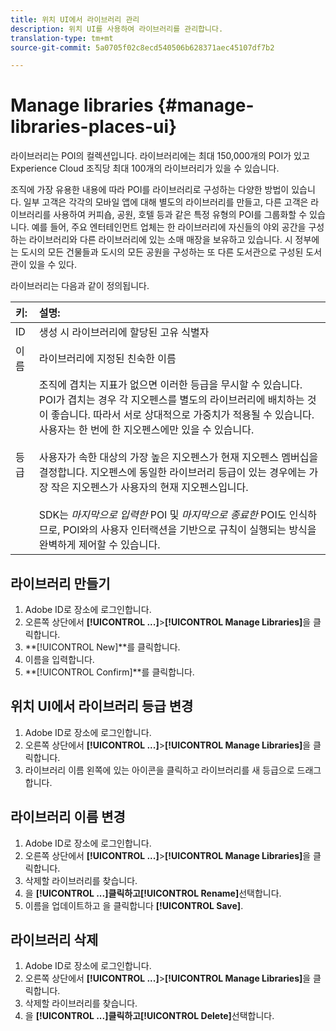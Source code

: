 ```yaml
---
title: 위치 UI에서 라이브러리 관리
description: 위치 UI를 사용하여 라이브러리를 관리합니다.
translation-type: tm+mt
source-git-commit: 5a0705f02c8ecd540506b628371aec45107df7b2

---
```



# Manage libraries {#manage-libraries-places-ui}

라이브러리는 POI의 컬렉션입니다. 라이브러리에는 최대 150,000개의 POI가 있고 Experience Cloud 조직당 최대 100개의 라이브러리가 있을 수 있습니다.

조직에 가장 유용한 내용에 따라 POI를 라이브러리로 구성하는 다양한 방법이 있습니다. 일부 고객은 각각의 모바일 앱에 대해 별도의 라이브러리를 만들고, 다른 고객은 라이브러리를 사용하여 커피숍, 공원, 호텔 등과 같은 특정 유형의 POI를 그룹화할 수 있습니다. 예를 들어, 주요 엔터테인먼트 업체는 한 라이브러리에 자신들의 야외 공간을 구성하는 라이브러리와 다른 라이브러리에 있는 소매 매장을 보유하고 있습니다. 시 정부에는 도시의 모든 건물들과 도시의 모든 공원을 구성하는 또 다른 도서관으로 구성된 도서관이 있을 수 있다.

라이브러리는 다음과 같이 정의됩니다.

| 키: | 설명: |
| :--- | :--- |
| ID | 생성 시 라이브러리에 할당된 고유 식별자 |
| 이름 | 라이브러리에 지정된 친숙한 이름 |
| 등급 | 조직에 겹치는 지표가 없으면 이러한 등급을 무시할 수 있습니다. POI가 겹치는 경우 각 지오펜스를 별도의 라이브러리에 배치하는 것이 좋습니다. 따라서 서로 상대적으로 가중치가 적용될 수 있습니다. 사용자는 한 번에 한 지오펜스에만 있을 수 있습니다. <br><br>사용자가 속한 대상의 가장 높은 지오펜스가 현재 지오펜스 멤버십을 결정합니다. 지오펜스에 동일한 라이브러리 등급이 있는 경우에는 가장 작은 지오펜스가 사용자의 현재 지오펜스입니다. <br><br>SDK는 *마지막으로 입력한* POI 및 *마지막으로 종료한* POI도 인식하므로, POI와의 사용자 인터랙션을 기반으로 규칙이 실행되는 방식을 완벽하게 제어할 수 있습니다. |

## 라이브러리 만들기

1. Adobe ID로 장소에 로그인합니다.
1. 오른쪽 상단에서 **[!UICONTROL ...]**>**[!UICONTROL Manage Libraries]**&#x200B;을 클릭합니다.
1. **[!UICONTROL New]**를 클릭합니다.
1. 이름을 입력합니다.
1. **[!UICONTROL Confirm]**를 클릭합니다.

## 위치 UI에서 라이브러리 등급 변경

1. Adobe ID로 장소에 로그인합니다.
1. 오른쪽 상단에서 **[!UICONTROL ...]**>**[!UICONTROL Manage Libraries]**&#x200B;을 클릭합니다.
1. 라이브러리 이름 왼쪽에 있는 아이콘을 클릭하고 라이브러리를 새 등급으로 드래그합니다.

## 라이브러리 이름 변경

1. Adobe ID로 장소에 로그인합니다.
1. 오른쪽 상단에서 **[!UICONTROL ...]**>**[!UICONTROL Manage Libraries]**&#x200B;을 클릭합니다.
1. 삭제할 라이브러리를 찾습니다.
1. 을 **[!UICONTROL ...]**클릭하고**[!UICONTROL Rename]**&#x200B;선택합니다.
1. 이름을 업데이트하고 을 클릭합니다 **[!UICONTROL Save]**.

## 라이브러리 삭제

1. Adobe ID로 장소에 로그인합니다.
1. 오른쪽 상단에서 **[!UICONTROL ...]**>**[!UICONTROL Manage Libraries]**&#x200B;을 클릭합니다.
1. 삭제할 라이브러리를 찾습니다.
1. 을 **[!UICONTROL ...]**클릭하고**[!UICONTROL Delete]**&#x200B;선택합니다.

